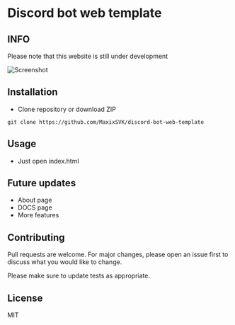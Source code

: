 # Discord bot web template

## INFO
Please note that this website is still under development

![Screenshot](https://i.imgur.com/7TLRvA9.png)

## Installation

 - Clone repository or download ZIP
```
git clone https://github.com/MaxixSVK/discord-bot-web-template
``` 
## Usage
 - Just open index.html

## Future updates
 - About page
 - DOCS page
 - More features

## Contributing

Pull requests are welcome. For major changes, please open an issue first
to discuss what you would like to change.

Please make sure to update tests as appropriate.

## License

MIT